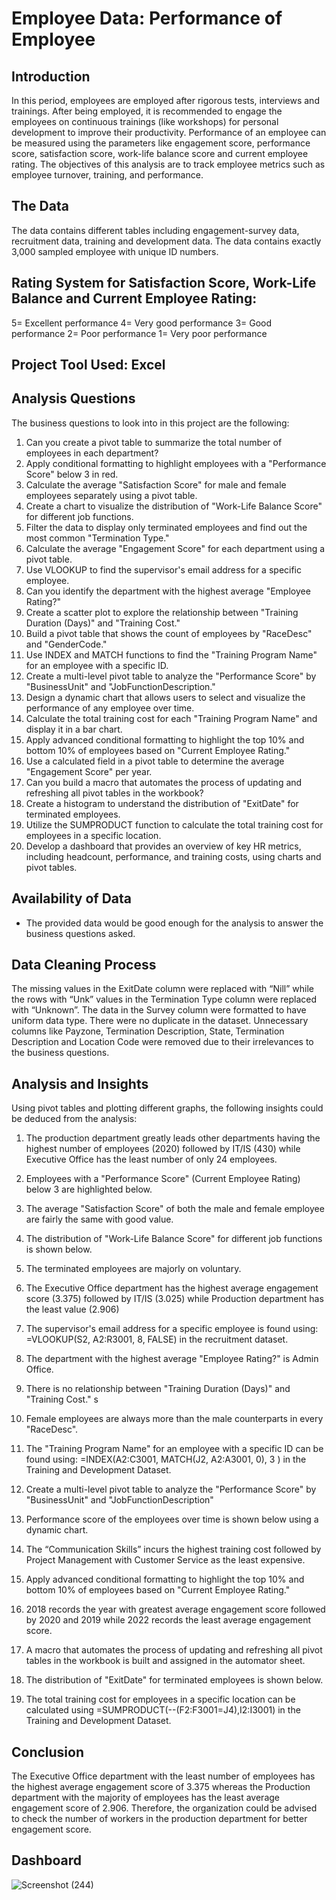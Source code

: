 # Employee Data: Performance of Employee
## Introduction
In this period, employees are employed after rigorous tests, interviews and trainings. After being employed, it is recommended to engage the employees on continuous trainings (like workshops) for personal development to improve their productivity. Performance of an employee can be measured using the parameters like engagement score, performance score, satisfaction score, work-life balance score and current employee rating. The objectives of this analysis are to track employee metrics such as employee turnover, training, and performance.
## The Data
The data contains different tables including engagement-survey data, recruitment data, training and development data. The data contains exactly 3,000 sampled employee with unique ID numbers.
## Rating System for Satisfaction Score, Work-Life Balance and Current Employee Rating:
5= Excellent performance
4= Very good performance
3= Good performance
2= Poor performance
1= Very poor performance 	
## Project Tool Used: Excel
## Analysis Questions 
The business questions to look into in this project are the following:
1. Can you create a pivot table to summarize the total number of employees in each department?
2. Apply conditional formatting to highlight employees with a "Performance Score" below 3 in red.
3. Calculate the average "Satisfaction Score" for male and female employees separately using a pivot table.
4. Create a chart to visualize the distribution of "Work-Life Balance Score" for different job functions.
5. Filter the data to display only terminated employees and find out the most common "Termination Type."
6. Calculate the average "Engagement Score" for each department using a pivot table.
7. Use VLOOKUP to find the supervisor's email address for a specific employee.
8. Can you identify the department with the highest average "Employee Rating?"
9. Create a scatter plot to explore the relationship between "Training Duration (Days)" and "Training Cost."
10. Build a pivot table that shows the count of employees by "RaceDesc" and "GenderCode."
11. Use INDEX and MATCH functions to find the "Training Program Name" for an employee with a specific ID.
12. Create a multi-level pivot table to analyze the "Performance Score" by "BusinessUnit" and "JobFunctionDescription."
13. Design a dynamic chart that allows users to select and visualize the performance of any employee over time.
14. Calculate the total training cost for each "Training Program Name" and display it in a bar chart.
15. Apply advanced conditional formatting to highlight the top 10% and bottom 10% of employees based on "Current Employee Rating."
16. Use a calculated field in a pivot table to determine the average "Engagement Score" per year.
17. Can you build a macro that automates the process of updating and refreshing all pivot tables in the workbook?
18. Create a histogram to understand the distribution of "ExitDate" for terminated employees.
19. Utilize the SUMPRODUCT function to calculate the total training cost for employees in a
specific location.
20. Develop a dashboard that provides an overview of key HR metrics, including headcount, performance, and training costs, using charts and pivot tables.
## Availability of Data
- The provided data would be good enough for the analysis to answer the business questions asked.
## Data Cleaning Process
The missing values in the ExitDate column were replaced with “Nill” while the rows with “Unk” values in the Termination Type column were replaced with “Unknown”. The data in the Survey column were formatted to have uniform data type. There were no duplicate in the dataset.
Unnecessary columns like Payzone, Termination Description, State, Termination Description and Location Code were removed due to their irrelevances to the business questions. 
## Analysis and Insights
Using pivot tables and plotting different graphs, the following insights could be deduced from the analysis:  
1. The production department greatly leads other departments having the highest number of employees (2020) followed by IT/IS (430) while Executive Office has the least number of only 24 employees.
 
2. Employees with a "Performance Score" (Current Employee Rating) below 3 are highlighted below.
 
3. The average "Satisfaction Score" of both the male and female employee are fairly the same with good value.
 
4. The distribution of "Work-Life Balance Score" for different job functions is shown below.
 
5. The terminated employees are majorly on voluntary.
6. The Executive Office department has the highest average engagement score (3.375) followed by IT/IS (3.025) while Production department has the least value (2.906)
 
7. The supervisor's email address for a specific employee is found using: =VLOOKUP(S2, A2:R3001, 8, FALSE) in the recruitment dataset.
8. The department with the highest average "Employee Rating?" is Admin Office.
 
9. There is no relationship between "Training Duration (Days)" and "Training Cost."
 s
10. Female employees are always more than the male counterparts in every "RaceDesc".
 
11. The "Training Program Name" for an employee with a specific ID can be found using: =INDEX(A2:C3001, MATCH(J2, A2:A3001, 0), 3 ) in the Training and Development Dataset.
12. Create a multi-level pivot table to analyze the "Performance Score" by "BusinessUnit" and "JobFunctionDescription"
   
 
13. Performance score of the employees over time is shown below using a dynamic chart.
 
14. The “Communication Skills” incurs the highest training cost followed by Project Management with Customer Service as the least expensive.
 
15. Apply advanced conditional formatting to highlight the top 10% and bottom 10% of employees based on "Current Employee Rating."
   
16. 2018 records the year with greatest average engagement score followed by 2020 and 2019 while 2022 records the least average engagement score.
 
17. A macro that automates the process of updating and refreshing all pivot tables in the workbook is built and assigned in the automator sheet.
18. The distribution of "ExitDate" for terminated employees is shown below.
 
19. The total training cost for employees in a specific location can be calculated using =SUMPRODUCT(--(F2:F3001=J4),I2:I3001) in the Training and Development Dataset.
## Conclusion
The Executive Office department with the least number of employees has the highest average engagement score of 3.375 whereas the Production department with the majority of employees has the least average engagement score of 2.906. Therefore, the organization could be advised to check the number of workers in the production department for better engagement score.
## Dashboard
 ![Screenshot (244)](https://github.com/quadri-usman/EmpolyeeDataAnalysis/assets/105228467/173465f7-4484-4210-b50b-d793f464592d)
